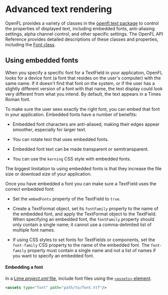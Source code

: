 # Advanced text rendering

OpenFL provides a variety of classes in the [openfl.text package](https://api.openfl.org/openfl/text/index.html) to control the
properties of displayed text, including embedded fonts, anti-aliasing settings,
alpha channel control, and other specific settings. The OpenFL API Reference
provides detailed descriptions of these classes and properties, including the
[Font class](https://api.openfl.org/openfl/text/Font.html).

## Using embedded fonts

When you specify a specific font for a TextField in your application, OpenFL
looks for a device font (a font that resides on the user's computer) with the
same name. If it doesn't find that font on the system, or if the user has a
slightly different version of a font with that name, the text display could look
very different from what you intend. By default, the text appears in a Times
Roman font.

To make sure the user sees exactly the right font, you can embed that font in
your application. Embedded fonts have a number of benefits:

- Embedded font characters are anti-aliased, making their edges appear smoother,
  especially for larger text.

- You can rotate text that uses embedded fonts.

- Embedded font text can be made transparent or semitransparent.

- You can use the `kerning` CSS style with embedded fonts.

The biggest limitation to using embedded fonts is that they increase the file
size or download size of your application.

Once you have embedded a font you can make sure a TextField uses the correct
embedded font:

- Set the `embedFonts` property of the TextField to `true`.

- Create a TextFormat object, set its `fontFamily` property to the name of the
  embedded font, and apply the TextFormat object to the TextField. When
  specifying an embedded font, the `fontFamily` property should only contain a
  single name; it cannot use a comma-delimited list of multiple font names.

- If using CSS styles to set fonts for TextFields or components, set the
  `font-family` CSS property to the name of the embedded font. The `font-family`
  property must contain a single name and not a list of names if you want to
  specify an embedded font.

#### Embedding a font

In a
[Lime _project.xml_ file](https://lime.openfl.org/docs/project-files/xml-format/),
include font files using the
[`<assets>` element](https://lime.openfl.org/docs/project-files/xml-format/#assets).

```xml
<assets type="font" path="path/to/font.ttf"/>
```
